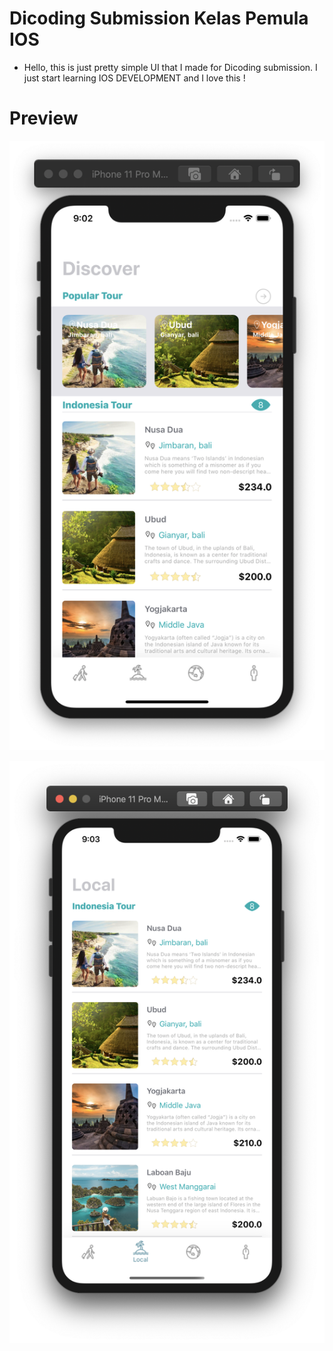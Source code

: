 # Dicoding Submission Kelas Pemula IOS

* Hello, this is just pretty simple UI that I made for Dicoding submission. I just start learning IOS DEVELOPMENT and I love this !

# Preview 

![Image of Preview](https://github.com/dewaprabawa/DicodingIosSubmission-master/blob/master/Screen%20Shot%202020-08-12%20at%2021.02.45.png)


![Image of Preview](https://github.com/dewaprabawa/DicodingIosSubmission-master/blob/master/Screen%20Shot%202020-08-12%20at%2021.03.05.png)
